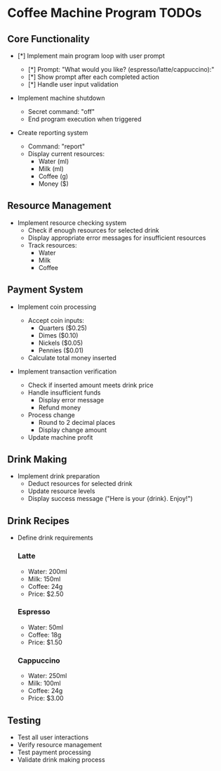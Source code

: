 # Coffee Machine Program TODOs

## Core Functionality
- [*] Implement main program loop with user prompt
  - [*] Prompt: "What would you like? (espresso/latte/cappuccino):"
  - [*] Show prompt after each completed action
  - [*] Handle user input validation

- Implement machine shutdown
  - Secret command: "off"
  - End program execution when triggered

- Create reporting system
  - Command: "report"
  - Display current resources:
    - Water (ml)
    - Milk (ml)
    - Coffee (g)
    - Money ($)

## Resource Management
- Implement resource checking system
  - Check if enough resources for selected drink
  - Display appropriate error messages for insufficient resources
  - Track resources:
    - Water
    - Milk
    - Coffee

## Payment System
- Implement coin processing
  - Accept coin inputs:
    - Quarters ($0.25)
    - Dimes ($0.10)
    - Nickels ($0.05)
    - Pennies ($0.01)
  - Calculate total money inserted

- Implement transaction verification
  - Check if inserted amount meets drink price
  - Handle insufficient funds
    - Display error message
    - Refund money
  - Process change
    - Round to 2 decimal places
    - Display change amount
  - Update machine profit

## Drink Making
- Implement drink preparation
  - Deduct resources for selected drink
  - Update resource levels
  - Display success message ("Here is your {drink}. Enjoy!")

## Drink Recipes
- Define drink requirements
  ### Latte
  - Water: 200ml
  - Milk: 150ml
  - Coffee: 24g
  - Price: $2.50

  ### Espresso
  - Water: 50ml
  - Coffee: 18g
  - Price: $1.50

  ### Cappuccino
  - Water: 250ml
  - Milk: 100ml
  - Coffee: 24g
  - Price: $3.00

## Testing
- Test all user interactions
- Verify resource management
- Test payment processing
- Validate drink making process
